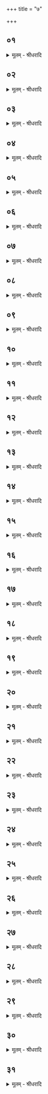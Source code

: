 +++
title = "७"

+++


## ०१
<details><summary>मूलम् - श्रीधरादि</summary>

अ᳘थ हैनमुद्दा᳘लक ऽआ᳘रुणिः पप्प्रच्छ॥  
या᳘ज्ञवल्क्ये᳘ति होवाच मद्द्रेष्ववसाम पतञ्चल᳘स्य काप्य᳘स्य[[!!]] ग्गृहे᳘षु यज्ञ᳘मधीयानास्त᳘स्यासीद्भा᳘र्य्या गन्धर्व्व᳘गृहीता त᳘मपृच्छाम᳘ को ऽसी᳘ति᳘ सो ऽब्ब्रवीत्कब᳘न्ध ऽआथर्व्वण ऽइ᳘ति᳘॥
</details>

## ०२
<details><summary>मूलम् - श्रीधरादि</summary>

सो ऽब्ब्रवीत्॥  
(त्प) पतञ्चलङ्का᳘प्यं याज्ञिकां᳘श्च व्वे᳘त्थ नु त्व᳘ङ्काप्य तत्सू᳘त्रं य᳘स्मिन्नय᳘ञ्च लोकः प᳘रश्च लोकः स᳘र्व्वाणि च भूता᳘नि स᳘न्दृब्धानि भवन्ती᳘ति᳘ सो ऽब्ब्रवीत्पतञ्चलः का᳘प्यो᳘ नाहत᳘द्भगवन्वेदे᳘ति᳘॥
</details>

## ०३
<details><summary>मूलम् - श्रीधरादि</summary>

सो ऽब्ब्रवीत्॥  
(त्प) पतञ्चलङ्का᳘प्यं याज्ञिकां᳘श्च व्वे᳘त्थ नु त्व᳘ङ्काप्य त᳘मन्तर्य्यामि᳘णं य᳘ ऽइम᳘ञ्च लोकं प᳘रञ्च लोकᳫँ᳭ स᳘र्व्वाणि च भूतान्य᳘न्तरो यम᳘यती᳘ति᳘ सो ऽब्ब्रवीत्पतञ्चलः का᳘प्यो᳘ नाहन्त᳘म्भगवन्वे᳘देति[[!!]]॥
</details>

## ०४
<details><summary>मूलम् - श्रीधरादि</summary>

सो ऽब्ब्रवीत्॥  
(त्प) पतञ्चलङ्का᳘प्यं याज्ञिकां᳘श्च यो वै त᳘त्काप्य सू᳘त्रम्विद्यात्त᳘ञ्चान्तर्य्यामि᳘णᳫँ᳭ स᳘ ब्ब्रह्मवित्स᳘ लोकवित्स᳘ देववित्स᳘ व्वेदवित्स᳘ यज्ञवित्स᳘भूतवित्स᳘ ऽआत्मवित्स᳘ सर्व्वविदि᳘ति ते᳘भ्यो ऽब्ब्रवीत्त᳘दह᳘म्वेद त᳘च्चेत्त्वं᳘ याज्ञवल्क्य सू᳘त्रम᳘विद्वांस्त᳘ञ्चान्तर्य्यामि᳘णम्ब्रह्मगवीरु᳘दजसे[[!!]] मूर्द्धा᳘[[!!]] ते व्वि᳘पतिष्यती᳘ति॥
</details>

## ०५
<details><summary>मूलम् - श्रीधरादि</summary>

व्वे᳘द वा᳘ ऽअह᳘ङ्गौतम तत्सू᳘त्रम्॥  
(न्त᳘) त᳘ञ्चान्तर्य्यामि᳘णमि᳘ति यो वा᳘ ऽइदङ्क᳘श्च ब्ब्रूयाद्वे᳘द व्वेदे᳘ति य᳘था व्वे᳘त्थ त᳘था ब्ब्रूही᳘ति॥
</details>

## ०६
<details><summary>मूलम् - श्रीधरादि</summary>

व्वायुर्व्वै᳘ गौतम तत्सू᳘त्रम्॥  
(म्वा) व्वायु᳘ना वै᳘ गौतम सूत्रेणाय᳘ञ्च[[!!]] लोकः प᳘रश्च लोकः स᳘र्व्वाणि च भूता᳘नि स᳘न्दृब्धानि भवन्ति त᳘स्माद्वै᳘ गौतम पु᳘रुषम्प्रे᳘तमाहुर्व्व्य᳘स्रᳫँ᳭सिषतास्या᳘ङ्गानी᳘ति व्वायु᳘ना हि᳘ गौतम सूत्रेण[[!!]] स᳘न्दृब्धानि भवन्ती᳘त्येव᳘मे᳘वैत᳘द्याज्ञवल्क्यान्तर्य्यामि᳘णम्ब्रूही᳘ति॥
</details>

## ०७
<details><summary>मूलम् - श्रीधरादि</summary>

यः᳘ प्पृथिव्व्यान्ति᳘ष्ठन्॥  
(न्पृ) प्पृथिव्व्या ऽअ᳘न्तरो य᳘म्पृथिवी᳘ न व्वे᳘द य᳘स्य प्पृथिवी श᳘रीरं यः᳘ प्पृथिवीम᳘न्तरो यम᳘यति स᳘ त ऽआ᳘त्मा ऽन्तर्य्याम्य᳘मृ᳘तः॥
</details>

## ०८
<details><summary>मूलम् - श्रीधरादि</summary>

(तो) सो ऽप्सु ति᳘ष्ठन्॥  
(न्न) अद्भ्यो᳘ ऽन्तरो यमा᳘पो न᳘ व्विदुर्य्य᳘स्यापः[[!!]] श᳘रीरं[[!!]] यो ऽपो᳘ ऽन्तरो यम᳘यति स᳘ त ऽआ᳘त्मा ऽन्तर्य्याम्यमृ᳘तः[[!!]]॥
</details>

## ०९
<details><summary>मूलम् - श्रीधरादि</summary>

(तो) यो ऽग्नौ ति᳘ष्ठन्॥  
(न्न) अग्नेर᳘न्तरो य᳘मग्निर्न्न व्वे᳘द य᳘स्याग्निः श᳘री᳘रं यो ऽग्निम᳘न्तरो यम᳘यति स᳘ त ऽआ᳘त्मा ऽन्तर्य्याम्यमृ᳘तः[[!!]]॥
</details>

## १०
<details><summary>मूलम् - श्रीधरादि</summary>

(तो) य᳘ ऽआकाशे तिष्ठन्[[!!]]॥  
(न्ना) आकाशाद᳘न्तरो᳘ य᳘माकाशो न व्वे᳘द य᳘स्याकाशः श᳘रीरं य᳘ ऽआकाशम᳘न्तरो यम᳘यति स᳘ त ऽआ᳘त्मा ऽन्तर्य्याम्यमृ᳘तः[[!!]]॥
</details>

## ११
<details><summary>मूलम् - श्रीधरादि</summary>

(तो) यो᳘ व्वायौ तिष्ठन्[[!!]]॥  
(न्वा) व्वायोर᳘न्तरो य᳘म्वायुर्न्न र्व्वे᳘द य᳘स्य व्वायुः श᳘रीरं यो᳘ व्वायुम᳘न्तरो यम᳘यति स᳘ त ऽआ᳘त्मा ऽन्तर्य्याम्यमृ᳘तः[[!!]]॥
</details>

## १२
<details><summary>मूलम् - श्रीधरादि</summary>

(तो) य᳘ ऽआदित्ये ति᳘ष्ठन्॥  
(न्ना) आदित्याद᳘न्तरो य᳘मादित्यो न व्वे᳘द य᳘स्यादित्यः श᳘रीरं य᳘ ऽआदित्यम᳘न्तरो यम᳘यति स᳘ त ऽआ᳘त्मा ऽन्तर्य्याम्यमृ᳘तः[[!!]]॥
</details>

## १३
<details><summary>मूलम् - श्रीधरादि</summary>

(तो) य᳘श्चन्द्रतारके ति᳘ष्ठन्॥  
(ष्ठंश्च) चन्द्रतारकाद᳘न्तरो य᳘ञ्चन्द्रतारकन्न व्वे᳘द य᳘स्य चन्द्रतारकᳫँ᳭ श᳘रीरं य᳘श्चन्द्रतारकम᳘न्तरो यम᳘यति स᳘ त ऽआ᳘त्मा ऽन्तर्य्याम्यमृ᳘तः[[!!]]॥
</details>

## १४
<details><summary>मूलम् - श्रीधरादि</summary>

(तो) यो[[!!]] दि᳘क्षु ति᳘ष्ठन्॥  
(न्दि) दिग्भ्यो᳘ ऽन्तरो यन्दि᳘शो न᳘ व्विदुर्य्य᳘स्य दि᳘शः श᳘रीरं यो᳘ दिशो᳘ ऽन्तरो यम᳘यति स᳘ त ऽआ᳘त्मा ऽन्तर्य्याम्यमृ᳘तः[[!!]]॥
</details>

## १५
<details><summary>मूलम् - श्रीधरादि</summary>

(तो) यो᳘ व्विद्यु᳘ति ति᳘ष्ठन्॥  
(न्वि) व्विद्युतो᳘ ऽन्तरो य᳘म्विद्युन्न व्वे᳘द य᳘स्य व्विद्युच्छ᳘रीरं यो᳘ व्विद्यु᳘तम᳘न्तरो यम᳘यति स᳘ त ऽआ᳘त्मा ऽन्तर्य्याम्यमृ᳘तः[[!!]]॥
</details>

## १६
<details><summary>मूलम् - श्रीधरादि</summary>

(तो) य᳘ स्तनयित्नौ ति᳘ष्ठन्॥  
(न्त्स्त) स्तनयित्नोर᳘न्तरो य᳘ᳫँ᳘ स्तनयित्नुर्न्न व्वे᳘द य᳘स्य स्तनयित्नुः श᳘रीरं य᳘ स्तनयित्नुम᳘न्तरो यम᳘यति स᳘ त ऽआ᳘त्मा ऽन्तर्य्याम्यमृ᳘त ऽइ᳘त्यधिदेवतम᳘थाधिलोकम्[[!!]]॥
</details>

## १७
<details><summary>मूलम् - श्रीधरादि</summary>

(कं यः) यः स᳘र्व्वेषु लोके᳘षु ति᳘ष्ठन्॥  
(न्त्स᳘) स᳘र्व्वेभ्यो लोकेभ्यो᳘ ऽन्तरो यᳫँ᳭ स᳘र्व्वे लोका न᳘ व्विदुर्य्य᳘स्य स᳘र्व्वे लोकाः श᳘रीरं यः स᳘र्व्वांल्लोकान᳘न्तरो यम᳘यति स᳘ त ऽआ᳘त्मा ऽन्तर्य्याम्यमृ᳘त ऽइ᳘त्यु ऽए᳘वाधिलोकम᳘थाधिवेद᳘म्[[!!]]॥
</details>

## १८
<details><summary>मूलम् - श्रीधरादि</summary>

(दं यः) यः स᳘र्व्वेषु व्वेदे᳘षु ति᳘ष्ठन्॥  
(न्त्स᳘) स᳘र्व्वेभ्यो व्वेदेभ्यो᳘ ऽन्तरो यᳫँ᳭ स᳘र्व्वे व्वेदा न᳘ व्विदुर्य्य᳘स्य स᳘र्व्वे व्वेदाः श᳘रीरं यः स᳘र्व्वान्वेदान᳘न्तरो यम᳘यति स᳘ त ऽआ᳘त्मा ऽन्तर्य्याम्यमृ᳘त ऽइ᳘त्यु ऽए᳘वाधिलोकम᳘थाधियज्ञम्[[!!]]॥
</details>

## १९
<details><summary>मूलम् - श्रीधरादि</summary>

(ज्ञं यः) स᳘र्व्वेषु यज्ञे᳘षु ति᳘ष्ठन्॥  
(न्त्स᳘) स᳘र्व्वेभ्यो य᳘ज्ञेभ्यो᳘ ऽन्तरो यᳫँ᳭ स᳘र्व्वे यज्ञा न᳘ व्विदुर्य्य᳘स्य स᳘र्व्वे यज्ञाः श᳘रीरं यः स᳘र्व्वान्यज्ञान᳘न्तरो यम᳘यति स᳘ त ऽआ᳘त्मा ऽन्तर्य्याम्यमृ᳘त ऽइ᳘त्यु ऽए᳘वाधिलोकम᳘थाधिभूतम्[[!!]]॥
</details>

## २०
<details><summary>मूलम् - श्रीधरादि</summary>

(तं यः) यः स᳘र्व्वेषु भूते᳘षु ति᳘ष्ठन्॥  
(न्त्स᳘) स᳘र्व्वेभ्यो भूतेभ्यो᳘ ऽन्तरो यᳫँ᳭ स᳘र्व्वाणि भूता᳘नि न᳘ व्विदुर्य्य᳘स्य स᳘र्व्वाणि भूता᳘नि श᳘रीरं यः स᳘र्व्वाणि भूतान्य᳘न्तरो यम᳘यति स᳘ त ऽआ᳘त्मा ऽन्तर्य्याम्यमृ᳘त ऽइ᳘त्यु ऽए᳘वाधिभूतम᳘थाध्यात्मम्[[!!]]॥
</details>

## २१
<details><summary>मूलम् - श्रीधरादि</summary>

(त्मं यः᳘) यः᳘ प्प्राणे ति᳘ष्ठन्॥  
(न्प्रा) प्प्राणाद᳘न्तरो य᳘म्प्राणो न व्वे᳘द य᳘स्य प्प्राणः श᳘रीरं यः᳘ प्प्राणम᳘न्तरो यम᳘यति स᳘ त ऽआ᳘त्मा ऽन्तर्य्याम्यमृ᳘तः[[!!]]॥
</details>

## २२
<details><summary>मूलम् - श्रीधरादि</summary>

(तो) यो᳘ व्वाचि ति᳘ष्ठन्॥  
(न्वा) व्वाचो᳘ ऽन्तरो य᳘म्वाङ्न न व्वे᳘द य᳘स्य व्वाक्छ᳘रीरं यो᳘ व्वाचम᳘न्तरो यम᳘यति स᳘ त ऽआ᳘त्मा ऽन्तर्य्याम्यमृ᳘तः[[!!]]॥
</details>

## २३
<details><summary>मूलम् - श्रीधरादि</summary>

(तो) यश्च᳘क्षुषि ति᳘ष्ठन्॥  
(ष्ठंश्च᳘) च᳘क्षुषो᳘ ऽन्तरो य᳘ञ्चक्षुर्न्न न व्वे᳘द य᳘स्य चक्षुः श᳘रीरं यश्च᳘क्षुर᳘न्तरो यम᳘यति स᳘ त ऽआ᳘त्मा ऽन्तर्य्याम्यमृ᳘तः[[!!]]॥
</details>

## २४
<details><summary>मूलम् - श्रीधरादि</summary>

(तो) यः श्रोत्रे[[!!]] ति᳘ष्ठन्॥  
(ञ्छ्रो) श्रोत्राद᳘न्तरो[[!!]] य᳘ᳫं᳘ श्रोत्रन्न व्वे᳘द य᳘स्य श्रोत्रᳫँ᳭ श᳘रीरं यः᳘ श्रोत्रम᳘न्तरो यम᳘यति स᳘ त ऽआ᳘त्मा ऽन्तर्य्याम्यमृ᳘तः[[!!]]॥
</details>

## २५
<details><summary>मूलम् - श्रीधरादि</summary>

(तो) यो म᳘नसि ति᳘ष्ठन्॥  
(न्म᳘) म᳘नसो᳘ ऽन्तरो य᳘म्म᳘नो न व्वे᳘द य᳘स्य मनः श᳘रीरं यो म᳘नो ऽन्तरो यम᳘यति स᳘ त ऽआ᳘त्मा ऽन्तर्य्याम्यमृ᳘तः[[!!]]॥
</details>

## २६
<details><summary>मूलम् - श्रीधरादि</summary>

(तो) यस्त्व᳘चि[[!!]] ति᳘ष्ठन्॥  
(ष्ठंस्त्व) त्वचो᳘ ऽन्तरो य᳘न्त्वङ्न व्वे᳘द य᳘स्य त्वक्छ᳘रीरं यस्त्व᳘चम᳘न्तरो यम᳘यति स᳘ त ऽआ᳘त्मा ऽन्तर्य्याम्यमृ᳘तः[[!!]]॥
</details>

## २७
<details><summary>मूलम् - श्रीधरादि</summary>

(तो) यस्ते᳘जसि ति᳘ष्ठन्॥  
(ष्ठंस्ते᳘) ते᳘जसो᳘ ऽन्तरो य᳘न्तेजो न व्वे᳘द य᳘स्य तेजः श᳘रीरं यस्तेजो᳘ ऽन्तरो यम᳘यति स᳘ त ऽआ᳘त्मा ऽन्तर्य्याम्यमृ᳘तः[[!!]]॥
</details>

## २८
<details><summary>मूलम् - श्रीधरादि</summary>

(तो) यस्त᳘मसि ति᳘ष्ठन्॥  
(ष्ठंस्त᳘) त᳘मसो᳘ ऽन्तरो यन्त᳘मो[[!!]] न व्वे᳘द य᳘स्य तमः श᳘रीरं यस्तमो᳘ ऽन्तरो यम᳘यति स᳘ त ऽआ᳘त्मा ऽन्तर्य्याम्यमृ᳘तः[[!!]]॥
</details>

## २९
<details><summary>मूलम् - श्रीधरादि</summary>

(तो) यो रे᳘तसि ति᳘ष्ठन्॥  
(न्न्रे᳘) रे᳘तसो᳘ ऽन्तरो य᳘ᳫँ᳘ रेतो न व्वे᳘द य᳘स्य रेतः श᳘रीरं यः᳘ रेतो᳘ ऽन्तरो यम᳘यति स᳘ त ऽआ᳘त्मा ऽन्तर्य्याम्यमृ᳘तः[[!!]]॥
</details>

## ३०
<details><summary>मूलम् - श्रीधरादि</summary>

(तो) य᳘ ऽआत्म᳘नि ति᳘ष्ठन्॥  
(न्ना) आत्मनो᳘ ऽन्तरो य᳘मात्मा न व्वे᳘द य᳘स्यात्मा श᳘रीरं य᳘ ऽआत्मा᳘नम᳘न्तरो यम᳘यति स᳘ त ऽआ᳘त्मा ऽन्तर्य्याम्यमृ᳘तः[[!!]]॥
</details>

## ३१
<details><summary>मूलम् - श्रीधरादि</summary>

(तो᳘ ऽदृ) अ᳘दृष्टो द्रष्टा᳘॥  
(ष्टा᳘ ऽश्रु) अ᳘श्रुतः श्रोता᳘ ऽमतो[[!!]] मन्ता᳘ ऽविज्ञातो व्विज्ञाता᳘ ना᳘न्यो ऽस्ति द्द्रष्टा᳘ नान्यो ऽस्ति[[!!]] श्रोता᳘ ना᳘न्यो ऽस्ति मन्ता᳘ ना᳘न्यो ऽस्ति व्विज्ञा᳘तैष᳘ त ऽआ᳘त्मा ऽन्तर्य्याम्यमृतो᳘ ऽतो ऽन्यदा᳘र्त्तन्त᳘तो[[!!]] होद्दा᳘लक ऽआ᳘रुणिरु᳘परराम॥
</details>